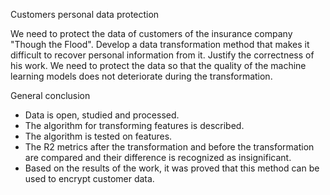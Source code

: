 Customers personal data protection

We need to protect the data of customers of the insurance company "Though the Flood". 
Develop a data transformation method that makes it difficult to recover personal information from it. Justify the correctness of his work.
We need to protect the data so that the quality of the machine learning models does not deteriorate during the transformation.

General conclusion

- Data is open, studied and processed.
- The algorithm for transforming features is described.
- The algorithm is tested on features.
- The R2 metrics after the transformation and before the transformation are compared and their difference is recognized as insignificant.
- Based on the results of the work, it was proved that this method can be used to encrypt customer data.
